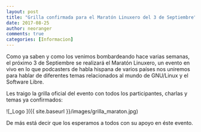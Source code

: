 ```yaml
---
layout: post
title: "Grilla confirmada para el Maratón Linuxero del 3 de Septiembre"
date: 2017-08-25
author: neoranger
comments: true
categories: [Informacion]
---
```


Como ya saben y como los venimos bombardeando hace varias semanas, el próximo 3 de Septiembre se realizará el Maratón Linuxero, un evento en vivo en lo que podcasters de habla hispana de varios países nos uniremos para hablar de diferentes temas relacionados al mundo de GNU/Linux y el Software Libre.

Les traigo la grilla oficial del evento con todos los participantes, charlas y temas ya confirmados:

![_Logo ]({{ site.baseurl }}/images/grilla_maraton.jpg)

De más está decir que los esperamos a todos con su apoyo en éste evento.
